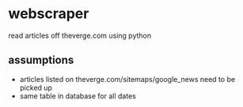 # webscraper
read articles off theverge.com using python

## assumptions
- articles listed on theverge.com/sitemaps/google_news need to be picked up
- same table in database for all dates
